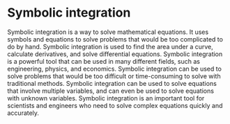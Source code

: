 # Symbolic integration

Symbolic integration is a way to solve mathematical equations. It uses symbols and equations to solve problems that would be too complicated to do by hand. Symbolic integration is used to find the area under a curve, calculate derivatives, and solve differential equations. Symbolic integration is a powerful tool that can be used in many different fields, such as engineering, physics, and economics. Symbolic integration can be used to solve problems that would be too difficult or time-consuming to solve with traditional methods. Symbolic integration can be used to solve equations that involve multiple variables, and can even be used to solve equations with unknown variables. Symbolic integration is an important tool for scientists and engineers who need to solve complex equations quickly and accurately.
